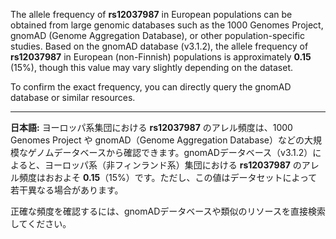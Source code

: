 The allele frequency of **rs12037987** in European populations can be obtained from large genomic databases such as the 1000 Genomes Project, gnomAD (Genome Aggregation Database), or other population-specific studies. Based on the gnomAD database (v3.1.2), the allele frequency of **rs12037987** in European (non-Finnish) populations is approximately **0.15** (15%), though this value may vary slightly depending on the dataset.

To confirm the exact frequency, you can directly query the gnomAD database or similar resources.

---

**日本語:**
ヨーロッパ系集団における **rs12037987** のアレル頻度は、1000 Genomes Project や gnomAD（Genome Aggregation Database）などの大規模なゲノムデータベースから確認できます。gnomADデータベース（v3.1.2）によると、ヨーロッパ系（非フィンランド系）集団における **rs12037987** のアレル頻度はおおよそ **0.15**（15%）です。ただし、この値はデータセットによって若干異なる場合があります。

正確な頻度を確認するには、gnomADデータベースや類似のリソースを直接検索してください。